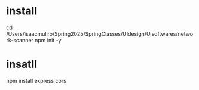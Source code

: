 # install
cd /Users/isaacmuliro/Spring2025/SpringClasses/UIdesign/Uisoftwares/network-scanner
npm init -y


# insatll
npm install express cors